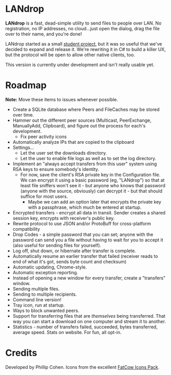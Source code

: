 LANdrop
=======

**LANdrop** is a fast, dead-simple utility to send files to people over LAN. No registration, no IP addresses, no cloud...just open the dialog, drag the file over to their name, and you're done!

LANdrop started as a small [student project](https://github.com/phillco/jLANdrop), but it was so useful that we've decided to expand and release it. We're rewriting it in C# to build a killer UX, but the protocol will be open to allow other native clients, too.

This version is currently under development and isn't really usable yet.



Roadmap
=============

**Note:** Move these items to issues whenever possible.

* Create a SQLite database where Peers and FileCaches may be stored over time.
* Hammer out the different peer sources (Multicast, PeerExchange, ManuallyAdd, Clipboard), and figure out the process for each's development.
    * Fix peer activity icons
* Automatically analyze IPs that are copied to the clipboard
* Settings...
    * Let the user set the downloads directory.
    * Let the user to enable file logs as well as to set the log directory.
* Implement an "always accept transfers from this user" system using RSA keys to ensure somebody's identity.    
    * For now, save the client's RSA private key in the Configuration file. We can encrypt it using a basic password (eg, "LANdrop") so that at least file sniffers won't see it - but anyone who knows that password (anyone with the source, obviously) can decrypt it - but that should suffice for most users.
        * Maybe we can add an option later that encrypts the private key with a passphrase, which much be entered at startup.
* Encrypted transfers - encrypt all data in transit. Sender creates a shared session key, encrypts with receiver's public key.
* Rewrite protocol to use JSON and/or ProtoBuff for cross-platform compatibility
* Drop Codes - a simple password that you can set; anyone with the password can send you a file without having to wait for you to accept it (also useful for sending files for yourself).
* Log off, shut down, or hibernate after transfer is complete. 
* Automatically resume an earlier transfer that failed (receiver reads to end of what it's got, sends byte count and checksum)
* Automatic updating, Chrome-style.
* Automatic exception reporting.
* Instead of opening a new window for every transfer, create a "transfers" window.
* Sending multiple files.
* Sending to multiple recipients.
* Command line version!
* Tray icon, run at startup.
* Ways to block unwanted peers.
* Support for transferring files that are *themselves* being transferred. That way you can start a download on one computer and stream it to another.
* Statistics - number of transfers failed, succeeded, bytes transferred, average speed. Stats on website. For fun, all opt-in.


Credits
=========

Developed by Phillip Cohen. Icons from the excellent [FatCow Icons Pack](http://www.fatcow.com/free-icons).

